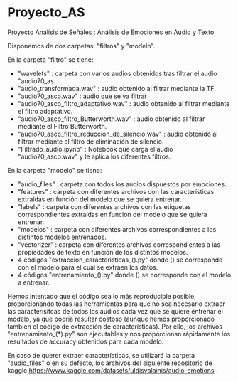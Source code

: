 # Proyecto_AS
Proyecto Análisis de Señales : Análisis de Emociones en Audio y Texto.

Disponemos de dos carpetas: "filtros" y "modelo".

En la carpeta "filtro" se tiene:
- "wavelets" : carpeta con varios audios obtenidos tras filtrar el audio "audio70_as.
- "audio_transformada.wav" : audio obtenido al filtrar mediante la TF.
- "audio70_asco.wav" : audio que se va filtrar
- "audio70_asco_filtro_adaptativo.wav" : audio obtenido al filtrar mediante el filtro adaptativo.
- "audio70_asco_filtro_Butterworth.wav" : audio obtenido al filtrar mediante el Filtro Butterworth.
- "audio70_asco_filtro_reduccion_de_silencio.wav" : audio obtenido al filtrar mediante el filtro de eliminación de silencio.
- "Filtrado_audio.ipynb" : Notebook que carga el audio "audio70_asco.wav" y le aplica los diferentes filtros.

En la carpeta "modelo" se tiene:
- "audio_files" : carpeta con todos los audios dispuestos por emociones.
- "features" : carpeta con diferentes archivos con las características extraídas en función del modelo que se quiera entrenar.
- "labels" : carpeta con diferentes archivos con las etiquetas correspondientes extraídas en función del modelo que se quiera entrenar.
- "modelos" : carpeta con diferentes archivos correspondientes a los distintos modelos entrenados.
- "vectorizer" : carpeta con diferentes archivos correspondientes a las propiedades de texto en función de los distintos modelos.
- 4 códigos "extraccion_caracteristicas_().py" donde () se corresponde con el modelo para el cual se extraen los datos.
- 4 códigos "entrenamiento_().py" donde () se corresponde con el modelo a entrenar.

Hemos intentado que el código sea lo más reproducible posible, proporcionando todas las herramientas para que no sea necesario extraer las caracterísitcas de todos los audios cada vez que se quiere entrenar el modelo, ya que podría resultar costoso (aunque hemos proporcionado también el código de extracción de características). Por ello, los archivos "entrenamiento_(*).py" son ejecutables y nos proporcionan rápidamente los resultados de accuracy obtenidos para cada modelo.

En caso de querer extraer características, se utilizará la carpeta "audio_files" o en su defecto, los archivos del siguiente repositorio de kaggle https://www.kaggle.com/datasets/uldisvalainis/audio-emotions .
